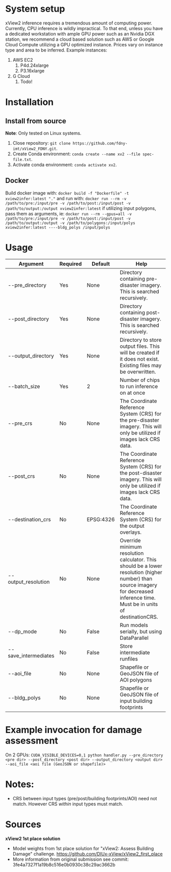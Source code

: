 # System setup

xView2 inference requires a tremendous amount of computing power. Currently, CPU inference is wildly
impractical. To that end, unless you have a dedicated workstation with ample GPU power such as an Nvidia DGX station,
we recommend a cloud based solution such as AWS or Google Cloud Compute utilizing a GPU optimized instance. Prices vary
on instance type and area to be inferred. Example instances:

1. AWS EC2
   1. P4d.24xlarge
   2. P3.16xlarge
2. G Cloud
   1. Todo!

# Installation

## Install from source

**Note**: Only tested on Linux systems.

1. Close repository: `git clone https://github.com/fdny-imt/xView2_FDNY.git`.
2. Create Conda environment: `conda create --name xv2 --file spec-file.txt`.
3. Activate conda environment: `conda activate xv2`.

## Docker

Build docker image with:
`docker build -f "Dockerfile" -t xview2infer:latest "."`
and run with:
`docker run --rm -v /path/to/pre:/input/pre -v /path/to/post:/input/post -v /path/to/output:/output xview2infer:latest`
if utilizing input polygons, pass them as arguments, ie:
`docker run --rm --gpus=all -v /path/to/pre:/input/pre -v /path/to/post:/input/post -v /path/to/output:/output -v /path/to/polygons:/input/polys xview2infer:latest ----bldg_polys /input/polys`

# Usage

| Argument             | Required | Default   | Help                                                                                                                                                                            |
|----------------------|----------|-----------|---------------------------------------------------------------------------------------------------------------------------------------------------------------------------------|
| --pre_directory      | Yes      | None      | Directory containing pre-disaster imagery. This is searched recursively.                                                                                                        |
| --post_directory     | Yes      | None      | Directory containing post-disaster imagery. This is searched recursively.                                                                                                       |
| --output_directory   | Yes      | None      | Directory to store output files. This will be created if it does not exist. Existing files may be overwritten.                                                                  |
| --batch_size         | Yes      | 2         | Number of chips to run inference on at once                                                                                                                                     |
| --pre_crs            | No       | None      | The Coordinate Reference System (CRS) for the pre-disaster imagery. This will only be utilized if images lack CRS data.                                                         |
| --post_crs           | No       | None      | The Coordinate Reference System (CRS) for the post-disaster imagery. This will only be utilized if images lack CRS data.                                                        |
| --destination_crs    | No       | EPSG:4326 | The Coordinate Reference System (CRS) for the output overlays.                                                                                                                  |
| --output_resolution  | No       | None      | Override minimum resolution calculator. This should be a lower resolution (higher number) than source imagery for decreased inference time. Must be in units of destinationCRS. |
| --dp_mode            | No       | False     | Run models serially, but using DataParallel                                                                                                                                     |
| --save_intermediates | No       | False     | Store intermediate runfiles                                                                                                                                                     |
| --aoi_file           | No       | None      | Shapefile or GeoJSON file of AOI polygons                                                                                                                                       |
| --bldg_polys         | No       | None      | Shapefile or GeoJSON file of input building footprints                                                                                                                          |

# Example invocation for damage assessment

On 2 GPUs:
`CUDA_VISIBLE_DEVICES=0,1 python handler.py --pre_directory <pre dir> --post_directory <post dir> --output_directory <output dir> --aoi_file <aoi file (GeoJSON or shapefile)>`

# Notes:

- CRS between input types (pre/post/building footprints/AOI) need not match. However CRS _within_ input types must match.

# Sources

**xView2 1st place solution**

- Model weights from 1st place solution for "xView2: Assess Building Damage" challenge. https://github.com/DIUx-xView/xView2_first_place
- More information from original submission see commit: 3fe4a7327f1a19b8c516e0b0930c38c29ac3662b

